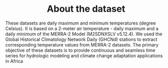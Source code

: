 <h1 align = 'center' >
About the dataset</h1>
These datasets are daily maximum and minimum temperatures (degree Celsius). It is based on a 2-meter air temperature - daily maximum and a daily minimum of the MERRA-2 Model (M2SDNXSLV v5.12.4). We used the Global Historical Climatology Network Daily (GHCNd) stations to extract corresponding temperature values from MERRA-2 datasets. The primary objective of these datasets is to provide continuous and seamless time series for hydrologic modeling and climate change adaptation applications in Africa

